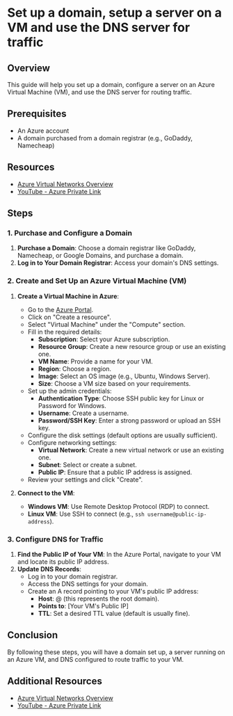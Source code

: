 # Set up a domain, setup a server on a VM and use the DNS server for traffic
## Overview
This guide will help you set up a domain, configure a server on an Azure Virtual Machine (VM), and use the DNS server for routing traffic. 

## Prerequisites
- An Azure account
- A domain purchased from a domain registrar (e.g., GoDaddy, Namecheap)

## Resources
- [Azure Virtual Networks Overview](https://learn.microsoft.com/en-us/azure/virtual-network/virtual-networks-overview)
- [YouTube - Azure Private Link](https://www.youtube.com/watch?v=57ZwdztCx2w)

## Steps

### 1. Purchase and Configure a Domain
1. **Purchase a Domain**: Choose a domain registrar like GoDaddy, Namecheap, or Google Domains, and purchase a domain.
2. **Log in to Your Domain Registrar**: Access your domain's DNS settings.

### 2. Create and Set Up an Azure Virtual Machine (VM)
1. **Create a Virtual Machine in Azure**:
    - Go to the [Azure Portal](https://portal.azure.com/).
    - Click on "Create a resource".
    - Select "Virtual Machine" under the "Compute" section.
    - Fill in the required details:
        - **Subscription**: Select your Azure subscription.
        - **Resource Group**: Create a new resource group or use an existing one.
        - **VM Name**: Provide a name for your VM.
        - **Region**: Choose a region.
        - **Image**: Select an OS image (e.g., Ubuntu, Windows Server).
        - **Size**: Choose a VM size based on your requirements.
    - Set up the admin credentials:
        - **Authentication Type**: Choose SSH public key for Linux or Password for Windows.
        - **Username**: Create a username.
        - **Password/SSH Key**: Enter a strong password or upload an SSH key.
    - Configure the disk settings (default options are usually sufficient).
    - Configure networking settings:
        - **Virtual Network**: Create a new virtual network or use an existing one.
        - **Subnet**: Select or create a subnet.
        - **Public IP**: Ensure that a public IP address is assigned.
    - Review your settings and click "Create".

2. **Connect to the VM**:
    - **Windows VM**: Use Remote Desktop Protocol (RDP) to connect.
    - **Linux VM**: Use SSH to connect (e.g., `ssh username@public-ip-address`).

### 3. Configure DNS for Traffic
1. **Find the Public IP of Your VM**: In the Azure Portal, navigate to your VM and locate its public IP address.
2. **Update DNS Records**:
    - Log in to your domain registrar.
    - Access the DNS settings for your domain.
    - Create an A record pointing to your VM's public IP address:
        - **Host**: @ (this represents the root domain).
        - **Points to**: [Your VM's Public IP]
        - **TTL**: Set a desired TTL value (default is usually fine).

## Conclusion
By following these steps, you will have a domain set up, a server running on an Azure VM, and DNS configured to route traffic to your VM. 

## Additional Resources
- [Azure Virtual Networks Overview](https://learn.microsoft.com/en-us/azure/virtual-network/virtual-networks-overview)
- [YouTube - Azure Private Link](https://www.youtube.com/watch?v=57ZwdztCx2w&pp=ygUSYXp1cmUgcHJpdmF0ZSBsaW5r)